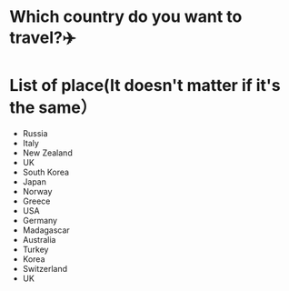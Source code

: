 # Which country do you want to travel?✈️

# List of place(It doesn't matter if it's the same）
- Russia
- Italy
- New Zealand
- UK
- South Korea
- Japan
- Norway
- Greece
- USA
- Germany
- Madagascar
- Australia
- Turkey
- Korea
- Switzerland
- UK
